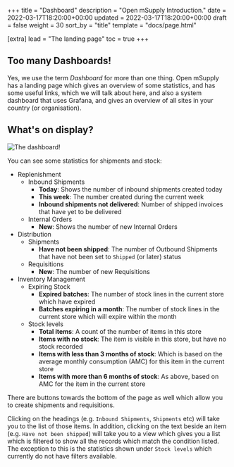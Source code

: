 +++
title = "Dashboard"
description = "Open mSupply Introduction."
date = 2022-03-17T18:20:00+00:00
updated = 2022-03-17T18:20:00+00:00
draft = false
weight = 30
sort_by = "title"
template = "docs/page.html"

[extra]
lead = "The landing page"
toc = true
+++

## Too many Dashboards!

Yes, we use the term _Dashboard_ for more than one thing.
Open mSupply has a landing page which gives an overview of some statistics, and has some useful links, which we will talk about here, and also a system dashboard that uses Grafana, and gives an overview of all sites in your country (or organisation).

## What's on display?

![The dashboard!](/docs/introduction/images/dashboard.png)

You can see some statistics for shipments and stock:

- Replenishment
  - Inbound Shipments
    - **Today**: Shows the number of inbound shipments created today
    - **This week**: The number created during the current week
    - **Inbound shipments not delivered**: Number of shipped invoices that have yet to be delivered
  - Internal Orders
    - **New**: Shows the number of new Internal Orders
- Distribution
  - Shipments
    - **Have not been shipped**: The number of Outbound Shipments that have not been set to `Shipped` (or later) status
  - Requisitions
    - **New**: The number of new Requisitions
- Inventory Management
  - Expiring Stock
    - **Expired batches**: The number of stock lines in the current store which have expired
    - **Batches expiring in a month**: The number of stock lines in the current store which will expire within the month
  - Stock levels
    - **Total items**: A count of the number of items in this store
    - **Items with no stock**: The item is visible in this store, but have no stock recorded
    - **Items with less than 3 months of stock**: Which is based on the average monthly consumption (AMC) for this item in the current store
    - **Items with more than 6 months of stock**: As above, based on AMC for the item in the current store

There are buttons towards the bottom of the page as well which allow you to create shipments and requisitions.

Clicking on the headings (e.g. `Inbound Shipments`, `Shipments` etc) will take you to the list of those items.
In addition, clicking on the text beside an item (e.g. `Have not been shipped`) will take you to a view which gives you a list which is filtered to show all the records which match the condition listed. The exception to this is the statistics shown under `Stock levels` which currently do not have filters available.